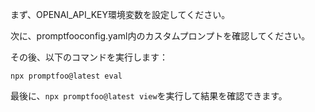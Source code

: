 まず、OPENAI_API_KEY環境変数を設定してください。

次に、promptfooconfig.yaml内のカスタムプロンプトを確認してください。

その後、以下のコマンドを実行します：

```
npx promptfoo@latest eval
```

最後に、`npx promptfoo@latest view`を実行して結果を確認できます。
